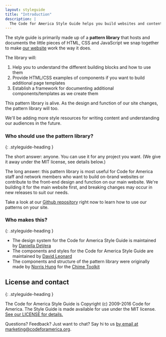 ```yaml
---
layout: styleguide
title: "Introduction"
description: |
  The Code for America Style Guide helps you build websites and content following our style and beliefs. We use it to build our main website and other projects. You can use it too.
---
```


The style guide is primarily made up of a **pattern library** that hosts and documents the little pieces of HTML, CSS and JavaScript we snap together to make <a href="https://www.codeforamerica.org">our website</a> work the way it does.

The library will:

1. Help you to understand the different building blocks and how to use them
2. Provide HTML/CSS examples of components if you want to build additional page templates
3. Establish a framework for documenting additional components/templates as we create them

This pattern library is alive. As the design and function of our site changes, the pattern library will too.

We'll be adding more style resources for writing content and understanding our audiences in the future.

### Who should use the pattern library?
{: .styleguide-heading }

The short answer: anyone. You can use it for any project you want. (We give it away under the MIT license, see details below.)

The long answer: this pattern library is most useful for Code for America staff and network members who want to build on-brand websites or contribute to the front-end design and function on our main website. We're building it for the main website first, and breaking changes may occur in new releases to suit our needs.

Take a look at our [Github repository](https://github.com/codeforamerica/pattern-library) right now to learn how to use our patterns on your site.

### Who makes this?
{: .styleguide-heading }

* The design system for the Code for America Style Guide is maintained by [Daniella DeVera](https://www.codeforamerica.org/people/daniella-devera)
* The components and styles for the Code for America Style Guide are maintained by [David Leonard](https://www.codeforamerica.org/people/david-leonard)
* The components and structure of the pattern library were originally made by [Norris Hung](https://www.codeforamerica.org/people/norris-hung) for the [Chime Toolkit](https://github.com/chimecms/chime-toolkits)

## License and contact
{: .styleguide-heading }

The Code for America Style Guide is Copyright (c) 2009-2016 Code for America. The Style Guide is made available for use under the MIT license. [See our LICENSE for details.](https://github.com/codeforamerica/pattern-library)

Questions? Feedback? Just want to chat? Say hi to us [by email at marketing@codeforamerica.org](mailto:marketing@codeforamerica.org).
